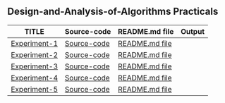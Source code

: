 ## Design-and-Analysis-of-Algorithms Practicals

|  TITLE   |  Source-code   |  README.md file  |    Output   |
|----------|----------------|------------------|-------------|
|[Experiment-1](https://github.com/Tempestyash123456/practicals-in-Semester-4/tree/Design-and-Analysis-of-Algorithms/Exp1)| [Source-code](https://github.com/Tempestyash123456/practicals-in-Semester-4/blob/Design-and-Analysis-of-Algorithms/Exp1/binarySearch_Exp1.c) |[README.md file](https://github.com/Tempestyash123456/practicals-in-Semester-4/blob/Design-and-Analysis-of-Algorithms/Exp1/README.md) |
| [Experiment-2](https://github.com/Tempestyash123456/practicals-in-Semester-4/tree/Design-and-Analysis-of-Algorithms/Exp2) |[Source-code](https://github.com/Tempestyash123456/practicals-in-Semester-4/blob/Design-and-Analysis-of-Algorithms/Exp2/quickSort_Exp2.c) | [README.md file](https://github.com/Tempestyash123456/practicals-in-Semester-4/blob/Design-and-Analysis-of-Algorithms/Exp2/README.md) |
| [Experiment-3](https://github.com/Tempestyash123456/practicals-in-Semester-4/tree/Design-and-Analysis-of-Algorithms/Exp3) | [Source-code](https://github.com/Tempestyash123456/practicals-in-Semester-4/blob/Design-and-Analysis-of-Algorithms/Exp3/strassenMatrix_Exp3.c) | [README.md file](https://github.com/Tempestyash123456/practicals-in-Semester-4/blob/Design-and-Analysis-of-Algorithms/Exp3/README.md)|
| [Experiment-4](https://github.com/Tempestyash123456/practicals-in-Semester-4/tree/Design-and-Analysis-of-Algorithms/Exp4) | [Source-code](https://github.com/Tempestyash123456/practicals-in-Semester-4/blob/Design-and-Analysis-of-Algorithms/Exp4/kruskalAlgorithm_Exp4.c) | [README.md file](https://github.com/Tempestyash123456/practicals-in-Semester-4/blob/Design-and-Analysis-of-Algorithms/Exp4/README.md) |
| [Experiment-5](https://github.com/Tempestyash123456/practicals-in-Semester-4/tree/Design-and-Analysis-of-Algorithms/Exp5) | [Source-code](https://github.com/Tempestyash123456/practicals-in-Semester-4/blob/Design-and-Analysis-of-Algorithms/Exp5/jobScheduling_Exp5.cpp) |[README.md file](https://github.com/Tempestyash123456/practicals-in-Semester-4/blob/Design-and-Analysis-of-Algorithms/Exp5/README.md)|
